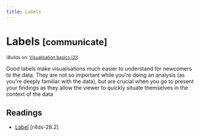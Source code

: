 ```yaml
---
title: Labels
---
```


<!-- Generated automatically from vis-labelling.yml. Do not edit by hand -->

# Labels <small class='communicate'>[communicate]</small>
<small>(Builds on: [Visualisation basics (2)](vis-basics-2.md))</small>

Good labels make visualisations much easier to understand for newcomers to
the data. They are not so important while you're doing an analysis
(as you're deeply familiar with the data), but are crucial when you go
to present your findings as they allow the viewer to quickly situate
themselves in the context of the data

## Readings

  * [Label](http://r4ds.had.co.nz/graphics-for-communication.html#label) [r4ds-28.2]



